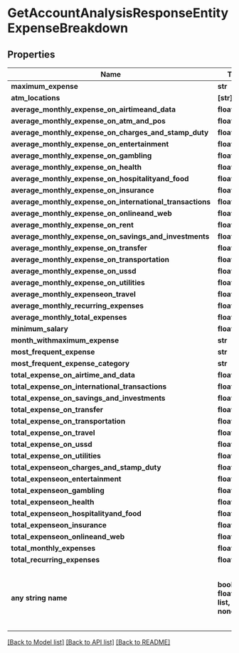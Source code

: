 # GetAccountAnalysisResponseEntityExpenseBreakdown


## Properties
Name | Type | Description | Notes
------------ | ------------- | ------------- | -------------
**maximum_expense** | **str** |  | [optional] 
**atm_locations** | **[str]** |  | [optional] 
**average_monthly_expense_on_airtimeand_data** | **float** |  | [optional] 
**average_monthly_expense_on_atm_and_pos** | **float** |  | [optional] 
**average_monthly_expense_on_charges_and_stamp_duty** | **float** |  | [optional] 
**average_monthly_expense_on_entertainment** | **float** |  | [optional] 
**average_monthly_expense_on_gambling** | **float** |  | [optional] 
**average_monthly_expense_on_health** | **float** |  | [optional] 
**average_monthly_expense_on_hospitalityand_food** | **float** |  | [optional] 
**average_monthly_expense_on_insurance** | **float** |  | [optional] 
**average_monthly_expense_on_international_transactions** | **float** |  | [optional] 
**average_monthly_expense_on_onlineand_web** | **float** |  | [optional] 
**average_monthly_expense_on_rent** | **float** |  | [optional] 
**average_monthly_expense_on_savings_and_investments** | **float** |  | [optional] 
**average_monthly_expense_on_transfer** | **float** |  | [optional] 
**average_monthly_expense_on_transportation** | **float** |  | [optional] 
**average_monthly_expense_on_ussd** | **float** |  | [optional] 
**average_monthly_expense_on_utilities** | **float** |  | [optional] 
**average_monthly_expenseon_travel** | **float** |  | [optional] 
**average_monthly_recurring_expenses** | **float** |  | [optional] 
**average_monthly_total_expenses** | **float** |  | [optional] 
**minimum_salary** | **float** |  | [optional] 
**month_withmaximum_expense** | **str** |  | [optional] 
**most_frequent_expense** | **str** |  | [optional] 
**most_frequent_expense_category** | **str** |  | [optional] 
**total_expense_on_airtime_and_data** | **float** |  | [optional] 
**total_expense_on_international_transactions** | **float** |  | [optional] 
**total_expense_on_savings_and_investments** | **float** |  | [optional] 
**total_expense_on_transfer** | **float** |  | [optional] 
**total_expense_on_transportation** | **float** |  | [optional] 
**total_expense_on_travel** | **float** |  | [optional] 
**total_expense_on_ussd** | **float** |  | [optional] 
**total_expense_on_utilities** | **float** |  | [optional] 
**total_expenseon_charges_and_stamp_duty** | **float** |  | [optional] 
**total_expenseon_entertainment** | **float** |  | [optional] 
**total_expenseon_gambling** | **float** |  | [optional] 
**total_expenseon_health** | **float** |  | [optional] 
**total_expenseon_hospitalityand_food** | **float** |  | [optional] 
**total_expenseon_insurance** | **float** |  | [optional] 
**total_expenseon_onlineand_web** | **float** |  | [optional] 
**total_monthly_expenses** | **float** |  | [optional] 
**total_recurring_expenses** | **float** |  | [optional] 
**any string name** | **bool, dict, float, int, list, str, none_type** | any string name can be used but the value must be the correct type | [optional]

[[Back to Model list]](../README.md#documentation-for-models) [[Back to API list]](../README.md#documentation-for-api-endpoints) [[Back to README]](../README.md)


